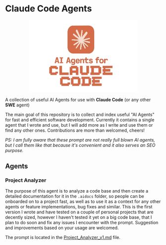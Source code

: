 # Claude Code Agents

<p align="center">
  <img src="logo.png" alt="Logo" width="350"/>
</p>

A collection of useful AI Agents for use with **Claude Code** (or any other **SWE** agent)

The main goal of this repository is to collect and index useful "AI Agents" for fast and efficient software development.
Currently it contains a single agent that I wrote and use, but I will add more as I write and use them or find any other ones.
Contributions are more than welcomed, cheers!

*PS: I am fully aware that these prompt are not really full blown AI agents, but I call them like that because it's convenient and it also serves an SEO purpose.*

## Agents

### Project Analyzer

The purpose of this agent is to analyze a code base and then create a detailed documentation for it in the `.aidocs` folder, so people can be onboarded on to a project fast, as well as to use it as a context for any other agents or feature implementations, bug fixes and similar.
This is the first version I wrote and have tested on a couple of personal projects that are decently sized, however I haven't tested it yet on a big code base, that I plan to do soon and fix any issues I encounter with the prompt.
Suggestion and improvements based on your usage are welcomed.

The prompt is located in the [Project_Analyzer_v1.md](Project_Analyzer_v1.md) file.
